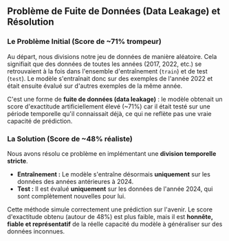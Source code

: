 ## Problème de Fuite de Données (Data Leakage) et Résolution

### Le Problème Initial (Score de ~71% trompeur)
Au départ, nous divisions notre jeu de données de manière aléatoire. Cela signifiait que des données de toutes les années (2017, 2022, etc.) se retrouvaient à la fois dans l'ensemble d'entraînement (`train`) et de test (`test`). Le modèle s'entraînait donc sur des exemples de l'année 2022 et était ensuite évalué sur d'autres exemples de la même année.

C'est une forme de **fuite de données (data leakage)** : le modèle obtenait un score d'exactitude artificiellement élevé (~71%) car il était testé sur une période temporelle qu'il connaissait déjà, ce qui ne reflète pas une vraie capacité de prédiction.

### La Solution (Score de ~48% réaliste)
Nous avons résolu ce problème en implémentant une **division temporelle stricte**.
- **Entraînement :** Le modèle s'entraîne désormais **uniquement** sur les données des années antérieures à 2024.
- **Test :** Il est évalué **uniquement** sur les données de l'année 2024, qui sont complètement nouvelles pour lui.

Cette méthode simule correctement une prédiction sur l'avenir. Le score d'exactitude obtenu (autour de 48%) est plus faible, mais il est **honnête, fiable et représentatif** de la réelle capacité du modèle à généraliser sur des données inconnues.